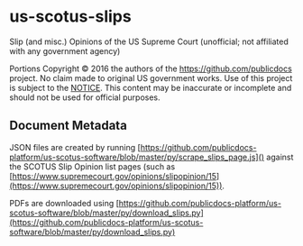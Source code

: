 ---
---

# us-scotus-slips

Slip (and misc.) Opinions of the US Supreme Court (unofficial; not affiliated with any government agency)

Portions Copyright © 2016 the authors of the https://github.com/publicdocs project. No claim made to original US government works. Use of this project is subject to the [NOTICE](https://publicdocs.github.io/notice/NOTICE.txt). This content may be inaccurate or incomplete and should not be used for official purposes.

## Document Metadata

JSON files are created by running [https://github.com/publicdocs-platform/us-scotus-software/blob/master/py/scrape_slips_page.js]() against the SCOTUS Slip Opinion list pages (such as [https://www.supremecourt.gov/opinions/slipopinion/15](https://www.supremecourt.gov/opinions/slipopinion/15)).

PDFs are downloaded using [https://github.com/publicdocs-platform/us-scotus-software/blob/master/py/download_slips.py](https://github.com/publicdocs-platform/us-scotus-software/blob/master/py/download_slips.py)
